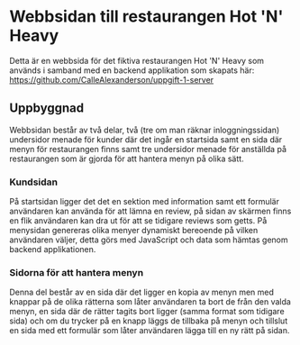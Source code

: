# Webbsidan till restaurangen Hot 'N' Heavy

Detta är en webbsida för det fiktiva restaurangen Hot 'N' Heavy som används i samband med en backend applikation som skapats här: https://github.com/CalleAlexanderson/uppgift-1-server

## Uppbyggnad

Webbsidan består av två delar, två (tre om man räknar inloggningssidan) undersidor menade för kunder där det ingår en startsida samt en sida där menyn för restaurangen finns samt tre undersidor menade för anställda på restaurangen som är gjorda för att hantera menyn på olika sätt.

### Kundsidan
På startsidan ligger det det en sektion med information samt ett formulär användaren kan använda för att lämna en review, på sidan av skärmen finns en flik användaren kan dra ut för att se tidigare reviews som getts.
På menysidan genereras olika menyer dynamiskt bereoende på vilken användaren väljer, detta görs med JavaScript och data som hämtas genom backend applikationen.

### Sidorna för att hantera menyn
Denna del består av en sida där det ligger en kopia av menyn men med knappar på de olika rätterna som låter användaren ta bort de från den valda menyn, en sida där de rätter tagits bort ligger (samma format som tidigare sida) och om du trycker på en knapp läggs de tillbaka på menyn och tillslut en sida med ett formulär som låter användaren lägga till en ny rätt på sidan.
